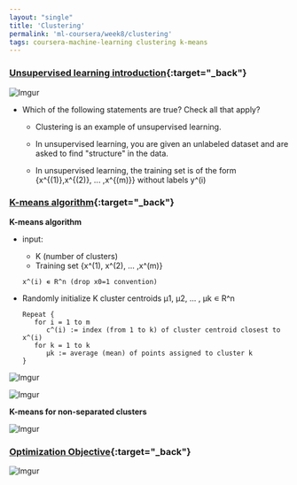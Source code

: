 ```yaml
---
layout: "single"
title: 'Clustering'
permalink: 'ml-coursera/week8/clustering'
tags: coursera-machine-learning clustering k-means
---
```


### [Unsupervised learning introduction](https://www.coursera.org/learn/machine-learning/lecture/czmip/unsupervised-learning-introduction){:target="_back"}

![Imgur](https://i.imgur.com/BUXsDcM.gif)

- Which of the following statements are true? Check all that apply?

   - Clustering is an example of unsupervised learning.

   - In unsupervised learning, you are given an unlabeled dataset and are asked to find "structure" in the data.

   - In unsupervised learning, the training set is of the form {x^{(1)},x^{(2)}, ... ,x^{(m)}} without labels y^(i)


### [K-means algorithm](https://www.coursera.org/learn/machine-learning/lecture/93VPG/k-means-algorithm){:target="_back"}

__K-means algorithm__

- input:
   - K (number of clusters)
   - Training set {x^(1), x^(2), ... ,x^(m)}
   ~~~
   x^(i) ∊ R^n (drop x0=1 convention)
   ~~~

- Randomly initialize K cluster centroids μ1, μ2, ... , μk ∊ R^n
   ~~~
   Repeat {
      for i = 1 to m
         c^(i) := index (from 1 to k) of cluster centroid closest to x^(i)
      for k = 1 to k
         μk := average (mean) of points assigned to cluster k
   }
   ~~~

![Imgur](https://i.imgur.com/LLSoQdR.gif)

![Imgur](https://i.imgur.com/45rMkg6.gif)

__K-means for non-separated clusters__

![Imgur](https://i.imgur.com/JTvbhfh.gif)


### [Optimization Objective](https://www.coursera.org/learn/machine-learning/lecture/G6QWt/optimization-objective){:target="_back"}


![Imgur](https://i.imgur.com/0uqMCox.jpg)
